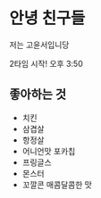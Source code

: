 # 안녕 친구들

저는 고윤서입니당

2타임 시작! 오후 3:50


## 좋아하는 것

- 치킨
- 삼겹살
- 항정살
- 어니언맛 포카칩
- 프링글스
- 몬스터
- 꼬깔콘 매콤달콤한 맛